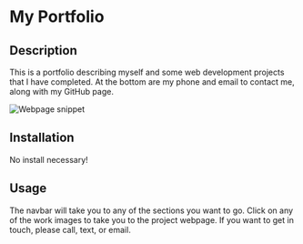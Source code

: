 # My Portfolio

## Description

This is a portfolio describing myself and some web development projects that I have completed.
At the bottom are my phone and email to contact me, along with my GitHub page.

![Webpage snippet](C:\Users\cmpsy\bootcamp\CJM-Portfolio\assets\images\Webpage-Screenshot.png)

## Installation

No install necessary!

## Usage

The navbar will take you to any of the sections you want to go.
Click on any of the work images to take you to the project webpage.
If you want to get in touch, please call, text, or email.
